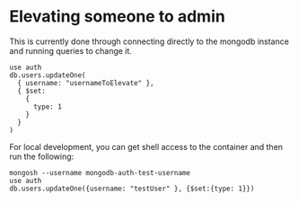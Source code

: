 # Elevating someone to admin

This is currently done through connecting directly to the mongodb instance and running queries to change it.

```
use auth
db.users.updateOne(
  { username: "usernameToElevate" },
  { $set:
    {
      type: 1
    }
  }
)
```

For local development, you can get shell access to the container and then run the following:

```
mongosh --username mongodb-auth-test-username
use auth
db.users.updateOne({username: "testUser" }, {$set:{type: 1}})
```